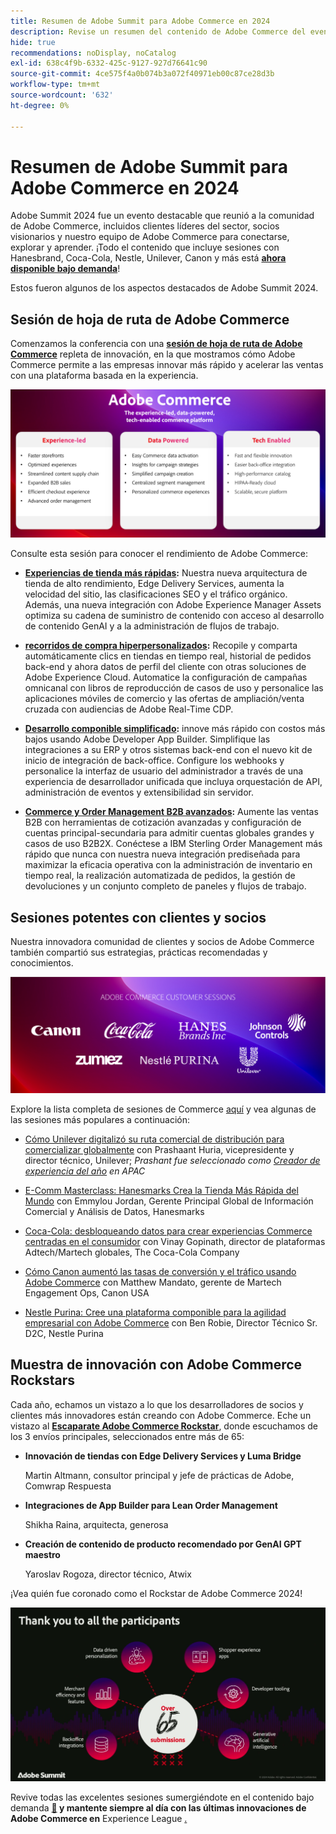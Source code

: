 ```yaml
---
title: Resumen de Adobe Summit para Adobe Commerce en 2024
description: Revise un resumen del contenido de Adobe Commerce del evento de Adobe Summit de 2024.
hide: true
recommendations: noDisplay, noCatalog
exl-id: 638c4f9b-6332-425c-9127-927d76641c90
source-git-commit: 4ce575f4a0b074b3a072f40971eb00c87ce28d3b
workflow-type: tm+mt
source-wordcount: '632'
ht-degree: 0%

---
```


# Resumen de Adobe Summit para Adobe Commerce en 2024

Adobe Summit 2024 fue un evento destacable que reunió a la comunidad de Adobe Commerce, incluidos clientes líderes del sector, socios visionarios y nuestro equipo de Adobe Commerce para conectarse, explorar y aprender. ¡Todo el contenido que incluye sesiones con Hanesbrand, Coca-Cola, Nestle, Unilever, Canon y más está [**ahora disponible bajo demanda**](https://business.adobe.com/summit/2024/sessions.html?Track=Commerce)!

Estos fueron algunos de los aspectos destacados de Adobe Summit 2024.

## Sesión de hoja de ruta de Adobe Commerce

Comenzamos la conferencia con una [**sesión de hoja de ruta de Adobe Commerce**](https://business.adobe.com/summit/2024/sessions/adobe-commerce-2024-product-roadmap-review-s432.html) repleta de innovación, en la que mostramos cómo Adobe Commerce permite a las empresas innovar más rápido y acelerar las ventas con una plataforma basada en la experiencia.

![Captura de pantalla de un equipo](../../assets/events/image1.png)

Consulte esta sesión para conocer el rendimiento de Adobe Commerce:

- **[Experiencias de tienda más rápidas](https://experienceleague.adobe.com/developer/commerce/storefront/?lang=es):** Nuestra nueva arquitectura de tienda de alto rendimiento, Edge Delivery Services, aumenta la velocidad del sitio, las clasificaciones SEO y el tráfico orgánico. Además, una nueva integración con Adobe Experience Manager Assets optimiza su cadena de suministro de contenido con acceso al desarrollo de contenido GenAI y a la administración de flujos de trabajo.

- **[recorridos de compra hiperpersonalizados](https://experienceleague.adobe.com/es/docs/commerce-admin/customers/customers-menu/personalize-scale):** Recopile y comparta automáticamente clics en tiendas en tiempo real, historial de pedidos back-end y ahora datos de perfil del cliente con otras soluciones de Adobe Experience Cloud. Automatice la configuración de campañas omnicanal con libros de reproducción de casos de uso y personalice las aplicaciones móviles de comercio y las ofertas de ampliación/venta cruzada con audiencias de Adobe Real-Time CDP.

- **[Desarrollo componible simplificado](https://developer.adobe.com/commerce/extensibility/app-development/learning-path/):** innove más rápido con costos más bajos usando Adobe Developer App Builder. Simplifique las integraciones a su ERP y otros sistemas back-end con el nuevo kit de inicio de integración de back-office. Configure los webhooks y personalice la interfaz de usuario del administrador a través de una experiencia de desarrollador unificada que incluya orquestación de API, administración de eventos y extensibilidad sin servidor.

- **[Commerce y Order Management B2B avanzados](https://experienceleague.adobe.com/es/docs/commerce-admin/b2b/introduction):** Aumente las ventas B2B con herramientas de cotización avanzadas y configuración de cuentas principal-secundaria para admitir cuentas globales grandes y casos de uso B2B2X. Conéctese a IBM Sterling Order Management más rápido que nunca con nuestra nueva integración prediseñada para maximizar la eficacia operativa con la administración de inventario en tiempo real, la realización automatizada de pedidos, la gestión de devoluciones y un conjunto completo de paneles y flujos de trabajo.

## Sesiones potentes con clientes y socios

Nuestra innovadora comunidad de clientes y socios de Adobe Commerce también compartió sus estrategias, prácticas recomendadas y conocimientos.

![Un grupo de logotipos sobre un fondo púrpura](../../assets/events/image2.png)

Explore la lista completa de sesiones de Commerce [aquí](https://business.adobe.com/summit/2024/sessions.html?Track=Commerce) y vea algunas de las sesiones más populares a continuación:

- [Cómo Unilever digitalizó su ruta comercial de distribución para comercializar globalmente](https://business.adobe.com/summit/2024/sessions/how-unilever-digitized-its-distributive-trade-rout-s430.html) con Prashaant Huria, vicepresidente y director técnico, Unilever; *Prashant fue seleccionado como [Creador de experiencia del año](https://www.adobeexperienceawards.com/stories2024) en APAC*

- [E-Comm Masterclass: Hanesmarks Crea la Tienda Más Rápida del Mundo](https://business.adobe.com/summit/2024/sessions/ecomm-masterclass-hanesbrands-creates-the-worlds-f-s435.html) con Emmylou Jordan, Gerente Principal Global de Información Comercial y Análisis de Datos, Hanesmarks

- [Coca-Cola: desbloqueando datos para crear experiencias Commerce centradas en el consumidor](https://business.adobe.com/summit/2024/sessions/cocacola-unlocking-data-to-create-consumercentric-s434.html) con Vinay Gopinath, director de plataformas Adtech/Martech globales, The Coca-Cola Company

- [Cómo Canon aumentó las tasas de conversión y el tráfico usando Adobe Commerce](https://business.adobe.com/summit/2024/sessions/how-canon-increased-conversion-rates-and-traffic-u-s438.html) con Matthew Mandato, gerente de Martech Engagement Ops, Canon USA

- [Nestle Purina: Cree una plataforma componible para la agilidad empresarial con Adobe Commerce](https://business.adobe.com/summit/2024/sessions/purina-takes-composable-commerce-approach-to-boost-s437.html) con Ben Robie, Director Técnico Sr. D2C, Nestle Purina

## Muestra de innovación con Adobe Commerce Rockstars

Cada año, echamos un vistazo a lo que los desarrolladores de socios y clientes más innovadores están creando con Adobe Commerce. Eche un vistazo al **[Escaparate Adobe Commerce Rockstar](https://business.adobe.com/summit/2024/sessions/adobe-commerce-rockstar-showcase-s431.html)**, donde escuchamos de los 3 envíos principales, seleccionados entre más de 65:

- **Innovación de tiendas con Edge Delivery Services y Luma Bridge**

  Martin Altmann, consultor principal y jefe de prácticas de Adobe, Comwrap Respuesta

- **Integraciones de App Builder para Lean Order Management**

  Shikha Raina, arquitecta, generosa

- **Creación de contenido de producto recomendado por GenAI GPT maestro**

  Yaroslav Rogoza, director técnico, Atwix

¡Vea quién fue coronado como el Rockstar de Adobe Commerce 2024!

![Captura de pantalla de un fondo negro con texto e iconos blancos](../../assets/events/image3.png)

Revive todas las excelentes sesiones sumergiéndote en el contenido bajo demanda **[&#128279;](https://business.adobe.com/summit/2024/sessions.html?Track=Commerce) y mantente siempre al día con las últimas innovaciones de Adobe Commerce en** Experience League [**&#x200B;**.](https://experienceleague.adobe.com/es/docs/commerce-admin/start/about)

